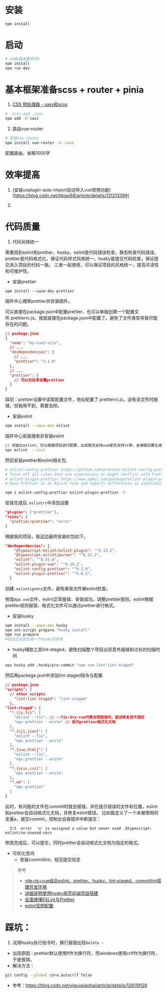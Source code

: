 # 安装

`npm install`

# 启动

```bash
# node版本要求18+
npm install
npm run dev
```

# 基本框架准备scss + router + pinia

1. [CSS 预处理器 - sass和scss](https://cn.vitejs.dev/guide/features.html#css-pre-processors)

```bash
# .scss and .sass
npm add -D sass
```

2. 路由vue-router

```bash
# 安装vue-router
npm install vue-router -d--save
```

配置路由，省略1000字

# 效率提高

1. (安装unplugin-auto-import自动导入vue常用功能)[https://blog.csdn.net/hbiao68/article/details/131213399]

2.

# 代码质量

1. 代码风格统一

需要用到eslint和prettier，husky。eslint是代码错误检查，静态检查代码错误，prettier是代码格式化，保证代码样式风格统一。husky是提交代码检查，保证提交进入项目的代码一致。
三者一起使用，可以保证项目的风格统一，提高可读性和可维护性。

- 安装prettier

```bas
npm install --save-dev prettier
```

插件中心搜索prettier并安装插件。

可以直接在package.json中配置prettier，也可以单独创建一个配置文件.prettierrc.js。我就直接在package.json中配置了。避免了文件类型导致可能存在的问题。

```json
// package.json
{
  "name": "my-vue3-vite",
  // ...
  "devDependencies": {
    // ...
    "prettier": "3.1.0"
  },
  // ...
  "prettier": {
    // 可以在这里设置prettier
  }
}
```

踩坑：prettier设置中读取配置文件，地址配置了.prettierrc.js，没有该文件时报错。但我用不到，需要去除。

- 安装eslint

```bash
npm install --save-dev eslint
```

插件中心安装搜索并安装eslint

```bash
// 初始化eslint，可以根据项目进行配置，比如是否支持vue是否支持ts等，会根据设置生成配置，安装插件。
npx eslint  --init
```

然后安装prettier和eslint相关包.

```bash
# eslint-config-prettier https://github.com/prettier/eslint-config-prettier/
# Turns off all rules that are unnecessary or might conflict with Prettier.（关闭eslint和prettier冲突的规则）
# eslint-plugin-prettier https://www.npmjs.com/package/eslint-plugin-prettier
# Runs Prettier as an ESLint rule and reports differences as individual ESLint issues.（有冲突的情况下，会优先使用prettier的设置，避免两个插件打架）

npm i eslint-config-prettier eslint-plugin-prettier -D
```

安装完成后`.eslintrc`中添加设置

```json
"plugins": ["prettier"],
"rules": {
  "prettier/prettier": "error"
}
```

根据我的项目，我这边最终安装的包如下。

```json
"devDependencies": {
    "@typescript-eslint/eslint-plugin": "^6.13.2",
    "@typescript-eslint/parser": "^6.13.2",
    "eslint": "^8.55.0",
    "eslint-plugin-vue": "^9.19.2",
    "eslint-config-prettier": "^9.1.0",
    "eslint-plugin-prettier": "^5.0.1",
  }
```

创建`.eslintignore`文件，避免某些文件被eslint检查。

修改`App.vue`文件，eslint正常报错，安装成功。调整prettier规则，eslint根据prettier规则报错，格式化文件可以通过prettier进行格式。

- 安装husky

```bash
npm install --save-dev husky
npm set-script prepare "husky install"
npm run prepare
#在这之后会生成一个husky文件夹
```

- husky辅助工具lint-staged，避免扫描整个项目出现意外报错和过长的扫描时间

```bash
npx husky add .husky/pre-commit "npm run lint:lint-staged"
```

然后再packege.json中添加lint-staged指令与配置

```json
// packege.json
"scripts": {
  // other scripts
    "lint:lint-staged": "lint-staged"
  },
"lint-staged": {
  "*.{js,ts}": [
    "eslint --fix", // --fix-dry-run代表出现错误时，尝试修复但不保存
    "npx prettier --write" // 执行prettier格式化文档
  ],
  "*.{cjs,json}": [
    "eslint --fix",
    "npx prettier --write"
  ],
  "*.{vue,html}": [
    "eslint --fix",
    "npx prettier --write"
  ],
  "*.{scss,css}": [
    "npx prettier --write"
  ],
  "*.md": [
    "npx prettier"
  ]
}

```

此时，有问题的文件在commit时就会报错，并在提示错误的文件和位置，eslint和prettier会自动格式化文档，并修复eslint错误。
比如我定义了一个未被使用的变量a，提交commit，控制台会报错并中断提交：

```
  3:5  error  'a' is assigned a value but never used  @typescript-eslint/no-unused-vars
```

修改完成后，可以提交，同时prettier会自动格式化文档为指定的格式。

- 可优化空间
  - 安装commitlint，规范提交信息

> 参考
>
> - [vite+ts+vue结合eslint、prettier、husky、lint-staged、commitlint搭建开发环境](https://juejin.cn/post/7258140838138511421)
> - [详细说明使用husky规范前端项目搭建](https://blog.csdn.net/du_aitiantian/article/details/130326158)
> - [全面搞懂ESLint与Prettier](https://blog.csdn.net/jayccx/article/details/128851057)
> - [eslint官网配置](https://zh-hans.eslint.org/docs/latest/use/getting-started#%E5%85%A8%E5%B1%80%E5%AE%89%E8%A3%85)

# 踩坑：

1. 试用husky执行指令时，换行报错出现`Delete ␍`

- 出现原因：prettier默认使用lf作为换行符，而windows使用crlf作为换行符，于是报错。
- 解决方法：

```bash
git config --global core.autocrlf false
```

- 参考：https://blog.csdn.net/yiguoxiaohai/article/details/128119129
